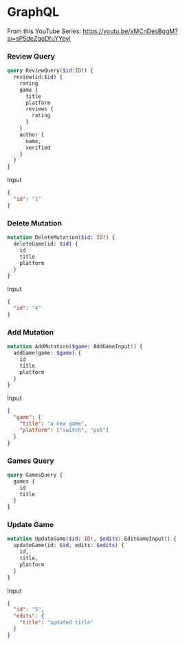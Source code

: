 # GraphQL

From this YouTube Series: https://youtu.be/xMCnDesBggM?si=sP5deZgoDfuYYeyl

### Review Query

```graphql
query ReviewQuery($id:ID!) {
  review(id:$id) {
    rating
    game {
      title
      platform
      reviews {
        rating
      }
    }
    author {
      name,
      verified
    }
  }
}
```
Input
```json
{
  "id": "1"
}
```

### Delete Mutation

```graphql
mutation DeleteMutation($id: ID!) {
  deleteGame(id: $id) {
    id
    title
    platform
  }
}
```
Input
```json
{
  "id": "4"
}
```
### Add Mutation
```graphql
mutation AddMutation($game: AddGameInput!) {
  addGame(game: $game) {
    id
    title
    platform
  }
}
```
Input
```json
{
  "game": {
    "title": "a new game",
    "platform": ["switch", "ps5"]
  }
}
```
### Games Query
```graphql
query GamesQuery {
  games {
    id
    title
  }
}
```
### Update Game

```graphql
mutation UpdateGame($id: ID!, $edits: EditGameInput!) {
  updateGame(id: $id, edits: $edits) {
    id,
    title,
    platform
  }
}
```
Input
```json
{
  "id": "5",
  "edits": {
    "title": "updated title"
  }
}
```
